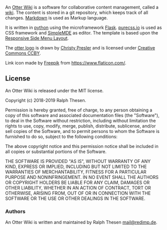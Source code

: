 An [Otter Wiki](https://github.com/redimp/otterwiki) is a software
for collaborative content management,
called a [wiki](https://en.wikipedia.org/wiki/Wiki). The content is
stored in a git repository, which keeps track of all changes.
[Markdown](https://daringfireball.net/projects/markdown) is used as
Markup language.

It is written in [python](https://www.python.org/) using the microframework
[Flask](http://flask.pocoo.org/). [purecss.io](https://purecss.io) is
used as CSS framework and [SimpleMDE](https://simplemde.com/) as editor.
The template is based upon the
[Responsive Side Menu Layout](https://purecss.io/layouts/).

The [otter logo](https://thenounproject.com/term/otter/27035) is drawn by
[Christy Presler](http://christypresler.com/) and is licensed under
[Creative Commons CCBY](https://creativecommons.org/licenses/by/3.0/us/legalcode).

Link icon made by [Freepik](https://www.flaticon.com/authors/freepik) from
<https://www.flaticon.com/>.

## License

An Otter Wiki is released under the MIT license.

Copyright (c) 2018-2019 Ralph Thesen.

Permission is hereby granted, free of charge, to any person obtaining a copy
of this software and associated documentation files (the "Software"), to deal
in the Software without restriction, including without limitation the rights
to use, copy, modify, merge, publish, distribute, sublicense, and/or sell
copies of the Software, and to permit persons to whom the Software is
furnished to do so, subject to the following conditions:

The above copyright notice and this permission notice shall be included in all
copies or substantial portions of the Software.

THE SOFTWARE IS PROVIDED "AS IS", WITHOUT WARRANTY OF ANY KIND, EXPRESS OR
IMPLIED, INCLUDING BUT NOT LIMITED TO THE WARRANTIES OF MERCHANTABILITY,
FITNESS FOR A PARTICULAR PURPOSE AND NONINFRINGEMENT. IN NO EVENT SHALL THE
AUTHORS OR COPYRIGHT HOLDERS BE LIABLE FOR ANY CLAIM, DAMAGES OR OTHER
LIABILITY, WHETHER IN AN ACTION OF CONTRACT, TORT OR OTHERWISE, ARISING FROM,
OUT OF OR IN CONNECTION WITH THE SOFTWARE OR THE USE OR OTHER DEALINGS IN THE
SOFTWARE.

### Authors

An Otter Wiki is written and maintained by Ralph Thesen <mail@redimp.de>.

[modeline]: # ( vim: set fenc=utf-8 spell spl=en sts=4 et tw=72: )

